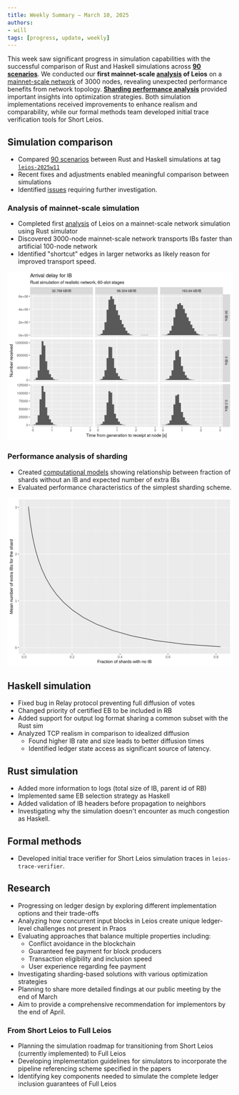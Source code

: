 ```yaml
---
title: Weekly Summary – March 10, 2025
authors:
- will
tags: [progress, update, weekly]
---
```


This week saw significant progress in simulation capabilities with the successful comparison of Rust and Haskell simulations across **[90 scenarios](https://github.com/input-output-hk/ouroboros-leios/blob/weekly-update-2025-03-10/analysis/sims/2025w11/analysis.ipynb)**. We conducted our **first mainnet-scale [analysis](https://github.com/input-output-hk/ouroboros-leios/blob/weekly-update-2025-03-10/analysis/sims/2025w11xl/analysis.ipynb) of Leios** on a [mainnet-scale network](https://github.com/input-output-hk/ouroboros-leios/blob/leios-2025w11/sim-rs/test_data/realistic.yaml) of 3000 nodes, revealing unexpected performance benefits from network topology. **[Sharding performance analysis](https://github.com/input-output-hk/ouroboros-leios/blob/weekly-update-2025-03-10/analysis/shard-performance.ipynb)** provided important insights into optimization strategies. Both simulation implementations received improvements to enhance realism and comparability, while our formal methods team developed initial trace verification tools for Short Leios.

## Simulation comparison

- Compared [90 scenarios](https://github.com/input-output-hk/ouroboros-leios/blob/weekly-update-2025-03-10/analysis/sims/2025w11/analysis.ipynb) between Rust and Haskell simulations at tag [`leios-2025w11`](https://github.com/input-output-hk/ouroboros-leios/releases/tag/leios-2025w11)
- Recent fixes and adjustments enabled meaningful comparison between simulations
- Identified [issues](https://github.com/input-output-hk/ouroboros-leios/issues?q=is%3Aissue%20state%3Aopen%20label%3Aquestion) requiring further investigation.

### Analysis of mainnet-scale simulation

- Completed first [analysis](https://github.com/input-output-hk/ouroboros-leios/blob/weekly-update-2025-03-10/analysis/sims/2025w11xl/analysis.ipynb) of Leios on a mainnet-scale network simulation using Rust simulator
- Discovered 3000-node mainnet-scale network transports IBs faster than artificial 100-node network
- Identified "shortcut" edges in larger networks as likely reason for improved transport speed.

![In-flight time for Input Blocks (IBs)](https://github.com/input-output-hk/ouroboros-leios/blob/weekly-update-2025-03-10/analysis/sims/2025w11xl/plots/elapsed-IB-rust.png?raw=true)

### Performance analysis of sharding

- Created [computational models](https://github.com/input-output-hk/ouroboros-leios/blob/weekly-update-2025-03-10/analysis/shard-performance.ipynb) showing relationship between fraction of shards without an IB and expected number of extra IBs
- Evaluated performance characteristics of the simplest sharding scheme.

![Performance analysis of simple sharding](https://github.com/input-output-hk/ouroboros-leios/raw/weekly-update-2025-03-10/analysis/shard-performance.svg)

## Haskell simulation

- Fixed bug in Relay protocol preventing full diffusion of votes
- Changed priority of certified EB to be included in RB
- Added support for output log format sharing a common subset with the Rust sim
- Analyzed TCP realism in comparison to idealized diffusion
  - Found higher IB rate and size leads to better diffusion times
  - Identified ledger state access as significant source of latency.

## Rust simulation

- Added more information to logs (total size of IB, parent id of RB)
- Implemented same EB selection strategy as Haskell
- Added validation of IB headers before propagation to neighbors
- Investigating why the simulation doesn't encounter as much congestion as Haskell.

## Formal methods

- Developed initial trace verifier for Short Leios simulation traces in `leios-trace-verifier`.

## Research

- Progressing on ledger design by exploring different implementation options and their trade-offs
- Analyzing how concurrent input blocks in Leios create unique ledger-level challenges not present in Praos
- Evaluating approaches that balance multiple properties including:
  - Conflict avoidance in the blockchain
  - Guaranteed fee payment for block producers
  - Transaction eligibility and inclusion speed
  - User experience regarding fee payment
- Investigating sharding-based solutions with various optimization strategies
- Planning to share more detailed findings at our public meeting by the end of March
- Aim to provide a comprehensive recommendation for implementors by the end of April.

### From Short Leios to Full Leios

- Planning the simulation roadmap for transitioning from Short Leios (currently implemented) to Full Leios
- Developing implementation guidelines for simulators to incorporate the pipeline referencing scheme specified in the papers
- Identifying key components needed to simulate the complete ledger inclusion guarantees of Full Leios